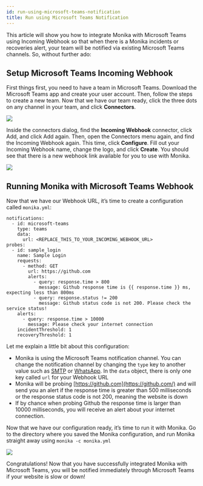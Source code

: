 ```yaml
---
id: run-using-microsoft-teams-notification
title: Run using Microsoft Teams Notification
---
```


This article will show you how to integrate Monika with Microsoft Teams using Incoming Webhook so that when there is a Monika incidents or recoveries alert, your team will be notified via existing Microsoft Teams channels. So, without further ado:

## Setup Microsoft Teams Incoming Webhook

First things first, you need to have a team in Microsoft Teams. Download the Microsoft Teams app and create your user account. Then, follow the steps to create a new team. Now that we have our team ready, click the three dots on any channel in your team, and click **Connectors**.

![](https://miro.medium.com/max/1400/1*eQbgzza8XCUnhTEcSw4Esw.png)

Inside the connectors dialog, find the **Incoming Webhook** connector, click Add, and click Add again. Then, open the Connectors menu again, and find the Incoming Webhook again. This time, click **Configure**. Fill out your Incoming Webhook name, change the logo, and click **Create**. You should see that there is a new webhook link available for you to use with Monika.

![](https://miro.medium.com/max/1400/1*TNNek9g7hYmjMzuG6Gw7EA.png)

## Running Monika with Microsoft Teams Webhook

Now that we have our Webhook URL, it’s time to create a configuration called `monika.yml`:

```
notifications:
  - id: microsoft-teams
    type: teams
    data:
      url: <REPLACE_THIS_TO_YOUR_INCOMING_WEBHOOK_URL>
probes:
  - id: sample_login
    name: Sample Login
    requests:
      - method: GET
        url: https://github.com
        alerts:
          - query: response.time > 800
            message: Github response time is {{ response.time }} ms, expecting less than 800ms
          - query: response.status != 200
            message: Github status code is not 200. Please check the service status!
    alerts:
      - query: response.time > 10000
        message: Please check your internet connection
    incidentThreshold: 1
    recoveryThreshold: 1
```

Let me explain a little bit about this configuration:

- Monika is using the Microsoft Teams notification channel. You can change the notification channel by changing the `type` key to another value such as [SMTP](https://medium.com/hyperjump-tech/get-notified-by-e-mail-when-your-website-is-down-using-monika-a-guide-to-smtp-notification-channel-91dfcbed2bf8) or [WhatsApp](https://whatsapp.hyperjump.tech/). In the `data` object, there is only one key called `url` for your Webhook URL
- Monika will be probing [https://github.com](https://github.com/) and will send you an alert if the response time is greater than 500 milliseconds or the response status code is not 200, meaning the website is down
- If by chance when probing Github the response time is larger than 10000 milliseconds, you will receive an alert about your internet connection.

Now that we have our configuration ready, it’s time to run it with Monika. Go to the directory where you saved the Monika configuration, and run Monika straight away using `monika -c monika.yml`

![](https://miro.medium.com/max/1400/1*vq82aFFN-jnGemubD-gLdA.png)

Congratulations! Now that you have successfully integrated Monika with Microsoft Teams, you will be notified immediately through Microsoft Teams if your website is slow or down!
